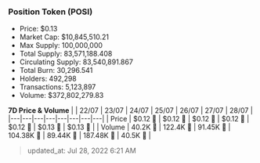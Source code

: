 
  ### Position Token (POSI)
  - Price: $0.13
  - Market Cap: $10,845,510.21
  - Max Supply: 100,000,000
  - Total Supply: 83,571,188.408
  - Circulating Supply: 83,540,891.867
  - Total Burn: 30,296.541
  - Holders: 492,298
  - Transactions: 5,123,897
  - Volume: $372,802,279.83

  **7D Price & Volume**
  | | 22&#x2F;07 | 23&#x2F;07 | 24&#x2F;07 | 25&#x2F;07 | 26&#x2F;07 | 27&#x2F;07 | 28&#x2F;07 |
  |---|---|---|---|---|---|---|---|
  | Price | $0.12 🔻 | $0.12 🚀 | $0.12 🚀 | $0.12 🔻 | $0.12 🔻 | $0.13 🚀 | $0.13 🚀 |
  | Volume | 40.2K 🔻 | 122.4K 🚀 | 91.45K 🔻 | 104.38K 🚀 | 89.44K 🔻 | 187.48K 🚀 | 40.5K 🔻 |

  > updated_at: Jul 28, 2022 6:21 AM
